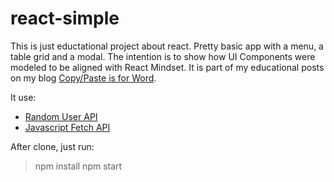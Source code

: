 # react-simple
This is just eductational project about react. Pretty basic app with a menu, a table grid and a modal.
The intention is to show how UI Components were modeled to be aligned with React Mindset. It is part of my educational
posts on my blog [Copy/Paste is for Word](http://copypasteisforword.com).

It use:
- [Random User API](https://randomuser.me)
- [Javascript Fetch API](https://developer.mozilla.org/en-US/docs/Web/API/Fetch_API)

After clone, just run:
> npm install
> npm start
